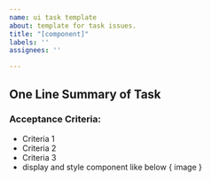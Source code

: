 ```yaml
---
name: ui task template
about: template for task issues.
title: "[component]"
labels: ''
assignees: ''

---
```


## One Line Summary of Task

### Acceptance Criteria:
- Criteria 1
- Criteria 2
- Criteria 3
- display and style component like below
{ image }
